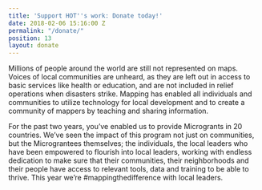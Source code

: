 ```yaml
---
title: 'Support HOT''s work: Donate today!'
date: 2018-02-06 15:16:00 Z
permalink: "/donate/"
position: 13
layout: donate
---
```


Millions of people around the world are still not represented on maps. Voices of local communities are unheard, as they are left out in access to basic services like health or education, and are not included in relief operations when disasters strike. Mapping has enabled all individuals and communities to utilize technology for local development and to create a community of mappers by teaching and sharing information.

For the past two years, you’ve enabled us to provide Microgrants in 20 countries. We’ve seen the impact of this program not just on communities, but the Micrograntees themselves; the individuals, the local leaders who have been empowered to flourish into local leaders, working with endless dedication to make sure that their communities, their neighborhoods and their people have access to relevant tools, data and training to be able to thrive. This year we’re #mappingthedifference with local leaders.

